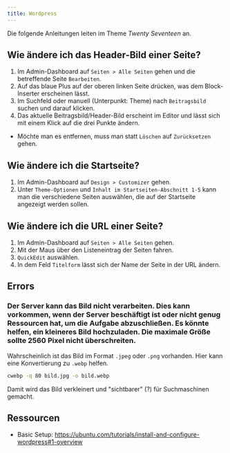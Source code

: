 ```yaml
---
title: Wordpress
---
```



Die folgende Anleitungen leiten im Theme _Twenty Seventeen_ an. 

## Wie ändere ich das Header-Bild einer Seite?
1. Im Admin-Dashboard auf `Seiten > Alle Seiten` gehen und die betreffende Seite `Bearbeiten`.
2. Auf das blaue Plus auf der oberen linken Seite drücken, was dem Block-Inserter erscheinen lässt.
3. Im Suchfeld oder manuell (Unterpunkt: Theme) nach `Beitragsbild` suchen und darauf klicken.
4. Das aktuelle Beitragsbild/Header-Bild erscheint im Editor und lässt sich mit einem Klick auf die drei Punkte ändern.

- Möchte man es entfernen, muss man statt `Löschen` auf `Zurücksetzen` gehen.

## Wie ändere ich die Startseite?
1. Im Admin-Dashboard auf `Design > Customizer` gehen.
2. Unter `Theme-Optionen` und `Inhalt im Startseiten-Abschnitt 1-5` kann man die verschiedene Seiten auswählen, die auf der Startseite angezeigt werden sollen.

## Wie ändere ich die URL einer Seite?

1. Im Admin-Dashboard auf `Seiten > Alle Seiten` gehen.
2. Mit der Maus über den Listeneintrag der Seiten fahren.
3. `QuickEdit` auswählen.
4. In dem Feld `Titelform` lässt sich der Name der Seite in der URL ändern.



## Errors 

### Der Server kann das Bild nicht verarbeiten. Dies kann vorkommen, wenn der Server beschäftigt ist oder nicht genug Ressourcen hat, um die Aufgabe abzuschließen. Es könnte helfen, ein kleineres Bild hochzuladen. Die maximale Größe sollte 2560 Pixel nicht überschreiten. 

Wahrscheinlich ist das Bild im Format `.jpeg` oder `.png` vorhanden.
Hier kann eine Konvertierung zu `.webp` helfen.

``` bash
cwebp -q 80 bild.jpg -o bild.webp 
```

Damit wird das Bild verkleinert und \"sichtbarer\" (?) für Suchmaschinen
gemacht.

## Ressourcen

- Basic Setup: <https://ubuntu.com/tutorials/install-and-configure-wordpress#1-overview>
